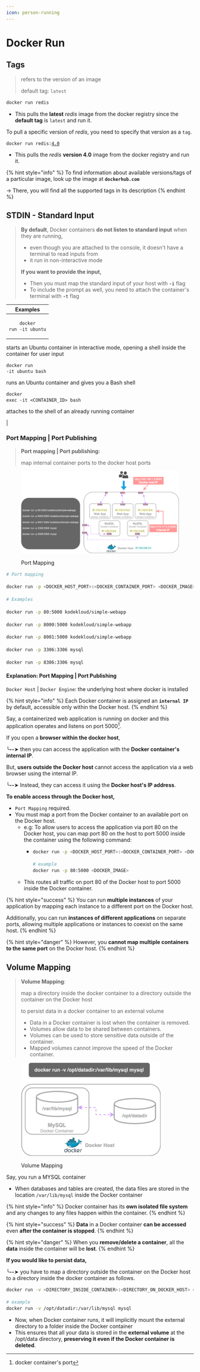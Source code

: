 ```yaml
---
icon: person-running
---
```


# Docker Run

## Tags

> refers to the version of an image
>
> default tag: `latest`

```bash
docker run redis
```

* This pulls the **latest** _redis_ image from the docker registry since the **default tag** is `latest` and run it.

To pull a specific version of _redis_, you need to specify that version as a `tag`.

<pre class="language-bash"><code class="lang-bash">docker run redis:<a data-footnote-ref href="#user-content-fn-1">4.0</a>
</code></pre>

* This pulls the _redis_ **version 4.0** image from the docker registry and run it.

{% hint style="info" %}
To find information about available versions/tags of a particular image, look up the image at **`dockerhub.com`**

-> There, you will find all the supported tags in its description
{% endhint %}



## STDIN - Standard Input

> **By default**, Docker containers **do not listen to standard input** when they are running,&#x20;
>
> * even though you are attached to the console, it doesn't have a terminal to read inputs from
> * it run in non-interactive mode
>
>
>
> **If you want to provide the input,**
>
> * Then you must map the standard input of your host with **`-i`** flag
> * To include the prompt as well, you need to attach the container's terminal with **`-t`** flag

|                                                                                                                                                                                                                                                            Examples                                                                                                                                                                                                                                                            |
| :----------------------------------------------------------------------------------------------------------------------------------------------------------------------------------------------------------------------------------------------------------------------------------------------------------------------------------------------------------------------------------------------------------------------------------------------------------------------------------------------------------------------------: |
| <pre class="language-bash"><code class="lang-bash">docker run -it ubuntu
</code></pre><p>starts an Ubuntu container in interactive mode, opening a shell inside the container for user input</p><pre class="language-bash"><code class="lang-bash">docker run -it ubuntu bash
</code></pre><p>runs an Ubuntu container and gives you a Bash shell</p><pre class="language-bash"><code class="lang-bash">docker exec -it &#x3C;CONTAINER_ID> bash
</code></pre><p>attaches to the shell of an already running container<br></p> |



### Port Mapping | Port Publishing

> **Port mapping | Port publishing:**&#x20;
>
> map internal container ports to the docker host ports

<figure><img src="../.gitbook/assets/port-mapping.png" alt=""><figcaption><p>Port Mapping</p></figcaption></figure>

```bash
# Port mapping

docker run -p <DOCKER_HOST_PORT>:<DOCKER_CONTAINER_PORT> <DOCKER_IMAGE>

# Examples

docker run -p 80:5000 kodekloud/simple-webapp

docker run -p 8000:5000 kodekloud/simple-webapp

docker run -p 8001:5000 kodekloud/simple-webapp

docker run -p 3306:3306 mysql

docker run -p 8306:3306 mysql
```



#### Explanation: Port Mapping | Port Publishing

`Docker Host` | `Docker Engine`: the underlying host where docker is installed

{% hint style="info" %}
Each Docker container is assigned an **`internal IP`** by default, accessible only within the Docker host.
{% endhint %}

Say, a containerized web application is running on docker and this application operates and listens on port 5000[^2].&#x20;



If you open a **browser within the docker host**,&#x20;

╰**--**➤ then you can access the application with the **Docker container's internal IP**.

But, **users outside the Docker host** cannot access the application via a web browser using the internal IP.&#x20;

╰**--**➤ Instead, they can access it using the **Docker host's IP address**.



**To enable access through the Docker host,**&#x20;

* `Port Mapping` required.
* You must map a port from the Docker container to an available port on the Docker host.&#x20;
  * e.g: To allow users to access the application via port 80 on the Docker host, you can map port 80 on the host to port 5000 inside the container using the following command:
    * ```bash
      docker run -p <DOCKER_HOST_PORT>:<DOCKER_CONTAINER_PORT> <DOCKER_IMAGE>

      # example
      docker run -p 80:5000 <DOCKER_IMAGE>
      ```
  * This routes all traffic on port 80 of the Docker host to port 5000 inside the Docker container.



{% hint style="success" %}
You can run **multiple instances** of your application by mapping each instance to a different port on the Docker host.&#x20;

Additionally, you can run **instances of different applications** on separate ports, allowing multiple applications or instances to coexist on the same host.
{% endhint %}

{% hint style="danger" %}
However, you **cannot map multiple containers to the same port** on the Docker host.
{% endhint %}



## Volume Mapping

> **Volume Mapping**: &#x20;
>
> map a directory inside the docker container to a directory outside the container on the Docker host
>
> to persist data in a docker container to an external volume
>
> * Data in a Docker container is lost when the container is removed.
> * Volumes allow data to be shared between containers.
> * Volumes can be used to store sensitive data outside of the container.
> * Mapped volumes cannot improve the speed of the Docker container.

<figure><img src="../.gitbook/assets/volume-mapping.png" alt="" width="375"><figcaption><p>Volume Mapping</p></figcaption></figure>

Say, you run a MYSQL container

* When databases and tables are created, the data files are stored in the location `/var/lib/mysql` inside the Docker container

{% hint style="info" %}
Docker container has its **own isolated file system** and any changes to any files happen within the container.&#x20;
{% endhint %}

{% hint style="success" %}
**Data** in a Docker container **can be accessed** even **after the container is stopped**.
{% endhint %}

{% hint style="danger" %}
When you **remove/delete a container**, all the **data** inside the container will be **lost**.
{% endhint %}



**If you would like to persist data,**&#x20;

╰**--**➤  you have to map a directory outside the container on the Docker host to a directory inside the docker container as follows.

```bash
docker run -v <DIRECTORY_INSIDE_CONTAINER>:<DIRECTORY_ON_DOCKER_HOST> <IMAGE_NAME>

# example
docker run -v /opt/datadir:/var/lib/mysql mysql
```

* Now, when Docker container runs, it will implicitly mount the external directory to a folder inside the Docker container
* This ensures that all your data is stored in the **external volume** at the /opt/data directory, **preserving it even if the Docker container is deleted**.





[^1]: tag

[^2]: docker container's port
